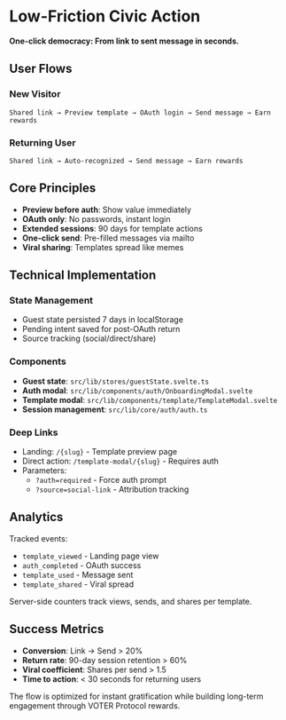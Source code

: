 # Low-Friction Civic Action

**One-click democracy: From link to sent message in seconds.**

## User Flows

### New Visitor

```
Shared link → Preview template → OAuth login → Send message → Earn rewards
```

### Returning User

```
Shared link → Auto-recognized → Send message → Earn rewards
```

## Core Principles

- **Preview before auth**: Show value immediately
- **OAuth only**: No passwords, instant login
- **Extended sessions**: 90 days for template actions
- **One-click send**: Pre-filled messages via mailto
- **Viral sharing**: Templates spread like memes

## Technical Implementation

### State Management

- Guest state persisted 7 days in localStorage
- Pending intent saved for post-OAuth return
- Source tracking (social/direct/share)

### Components

- **Guest state**: `src/lib/stores/guestState.svelte.ts`
- **Auth modal**: `src/lib/components/auth/OnboardingModal.svelte`
- **Template modal**: `src/lib/components/template/TemplateModal.svelte`
- **Session management**: `src/lib/core/auth/auth.ts`

### Deep Links

- Landing: `/{slug}` - Template preview page
- Direct action: `/template-modal/{slug}` - Requires auth
- Parameters:
  - `?auth=required` - Force auth prompt
  - `?source=social-link` - Attribution tracking

## Analytics

Tracked events:

- `template_viewed` - Landing page view
- `auth_completed` - OAuth success
- `template_used` - Message sent
- `template_shared` - Viral spread

Server-side counters track views, sends, and shares per template.

## Success Metrics

- **Conversion**: Link → Send > 20%
- **Return rate**: 90-day session retention > 60%
- **Viral coefficient**: Shares per send > 1.5
- **Time to action**: < 30 seconds for returning users

The flow is optimized for instant gratification while building long-term engagement through VOTER Protocol rewards.
